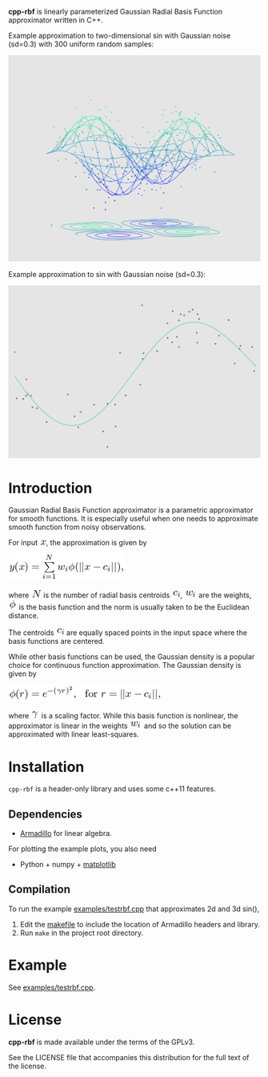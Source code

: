 **cpp-rbf** is linearly parameterized Gaussian Radial Basis Function approximator written in C++.

Example approximation to two-dimensional sin with Gaussian noise (sd=0.3) with 300 uniform random samples:

![](figures/3d_ex2.png?raw=true)

Example approximation to sin with Gaussian noise (sd=0.3):

![](figures/2d_ex.png?raw=true)

# Introduction
Gaussian Radial Basis Function approximator is a parametric approximator for smooth functions. It is especially useful when one needs to approximate smooth function from noisy observations.

For input ![](figures/eq_no_01.png?raw=true), the approximation is given by

![](figures/eq_no_02.png?raw=true)

where ![](figures/eq_no_03.png?raw=true) is the number of radial basis centroids ![](figures/eq_no_04.png?raw=true), ![](figures/eq_no_05.png?raw=true) are the weights, ![](figures/eq_no_06.png?raw=true) is the basis function and the norm is usually taken to be the Euclidean distance.

The centroids ![](figures/eq_no_07.png?raw=true) are equally spaced points in the input space where the basis functions are centered.

While other basis functions can be used, the Gaussian density is a popular choice for continuous function approximation. The Gaussian density is given by

![](figures/eq_no_08.png?raw=true) 

where ![](figures/eq_no_09.png?raw=true) is a scaling factor. While this basis function is nonlinear, the approximator is linear in the weights ![](figures/eq_no_10.png?raw=true) and so the solution can be approximated with linear least-squares.

# Installation
`cpp-rbf` is a header-only library and uses some c++11 features.

## Dependencies
* [Armadillo](http://arma.sourceforge.net) for linear algebra.

For plotting the example plots, you also need

* Python + numpy + [matplotlib](http://matplotlib.org/)

## Compilation
To run the example [examples/testrbf.cpp](examples/testrbf.cpp) that approximates 2d and 3d sin(),

1. Edit the [makefile](Makefile) to include the location of Armadillo headers and library.
2. Run `make` in the project root directory.

# Example
See [examples/testrbf.cpp](examples/testrbf.cpp).

# License

**cpp-rbf** is made available under the terms of the GPLv3.

See the LICENSE file that accompanies this distribution for the full text of the license.
